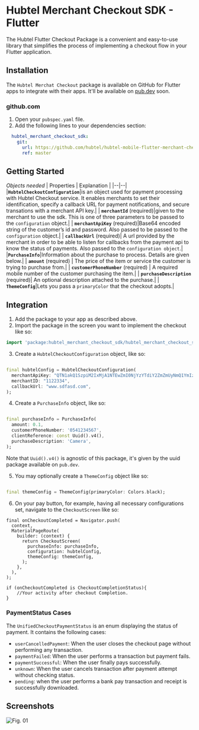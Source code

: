 # Hubtel Merchant Checkout SDK - Flutter

The Hubtel Flutter Checkout Package is a convenient and easy-to-use library that simplifies the process of implementing
a checkout flow in your Flutter application.

## Installation

The `Hubtel Merchat Checkout` package is available on GitHub for Flutter apps to integrate with their apps. It'll be available
on [pub.dev](https://pub.dev) soon.

### github.com

1. Open your `pubspec.yaml` file.
2. Add the following lines to your dependencies section:

```yaml
  hubtel_merchant_checkout_sdk:
    git:
      url: https://github.com/hubtel/hubtel-mobile-flutter-merchant-checkout-sdk.git
      ref: master
```

## Getting Started

_Objects needed_
| Properties | Explanation |
|--|--|
|**`HubtelCheckoutConfiguration`**|is an object used for payment processing with Hubtel Checkout service. It enables merchants to set their identification, specify a callback URL for payment notifications, and secure transations with a merchant API key.|
| **`merchantId`** (required)|given to the merchant to use the sdk. This is one of three parameters to be passed to the `configuration` object.|
| **`merchantApiKey`** (required)|Base64 encoded string of the customer’s id and password. Also passed to be passed to the `configuration` object.|
| **`callbackUrl`** (required)| A url provided by the merchant in order to be able to listen for callbacks from the payment api to know the status of payments. Also passed to the `configuration object`.|
|**`PurchaseInfo`**|Information about the purchase to process. Details are given below.|
| **`amount`** (required) | The price of the item or service the customer is trying to purchase from.|
| **`customerPhoneNumber`** (required) | A required mobile number of the customer purchasing the item.|
| **`purchaseDescription`** (required)| An optional description attached to the purchase.|
| **`ThemeConfig`**|Lets you pass a `primaryColor` that the checkout adopts.|

## Integration

1. Add the package to your app as described above.
2. Import the package in the screen you want to implement the checkout like so:
```dart
import 'package:hubtel_merchant_checkout_sdk/hubtel_merchant_checkout_sdk.dart';
```
3. Create a `HubtelCheckoutConfiguration` object, like so:

```dart

final hubtelConfig = HubtelCheckoutConfiguration(
  merchantApiKey: "QTN1akQ1SzpiM2IxMjA1NTEwZmI0NjYzYTdiY2ZmZmUyNmQ1YmIzZA==",
  merchantID: "1122334",
  callbackUrl: "www.sdfasd.com",
);
```

4. Create a `PurchaseInfo` object, like so:

```dart

final purchaseInfo = PurchaseInfo(
  amount: 0.1,
  customerPhoneNumber: '0541234567',
  clientReference: const Uuid().v4(),
  purchaseDescription: 'Camera',
);
```

Note that `Uuid().v4()` is agnostic of this package, it's given by the uuid package available on `pub.dev`.

5. You may optionally create a `ThemeConfig` object like so:

```dart

final themeConfig = ThemeConfig(primaryColor: Colors.black);
```

6. On your pay button, for example, having all necessary configurations set, navigate to the `CheckoutScreen` like so:

```dart@
final onCheckoutCompleted = Navigator.push(
  context,
  MaterialPageRoute(
    builder: (context) {
      return CheckoutScreen(
        purchaseInfo: purchaseInfo,
        configuration: hubtelConfig,
        themeConfig: themeConfig,
      );
    },
  ),
);

if (onCheckoutCompleted is CheckoutCompletionStatus){
    //Your activity after checkout Completion.
}
```

### PaymentStatus Cases

The `UnifiedCheckoutPaymentStatus` is an enum displaying the status of payment. It contains the following cases:

- `userCancelledPayment`: When the user closes the checkout page without performing any transaction.
- `paymentFailed`: When the user performs a transaction but payment fails.
- `paymentSuccessful`: When the user finally pays successfully.
- `unknown`: When the user cancels transaction after payment attempt without checking status.
- `pending`: when the user performs a bank pay transaction and receipt is successfully downloaded.

## Screenshots
![Fig. 01](https://firebasestorage.googleapis.com/v0/b/newagent-b6906.appspot.com/o/hubtel-mobile-checkout-ios-sdk-image.png?alt=media&token=376d90ab-c416-42a0-8b99-69028378ff72)
